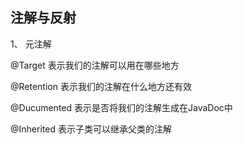 ## 注解与反射

1、 元注解

@Target 表示我们的注解可以用在哪些地方

@Retention   表示我们的注解在什么地方还有效

@Ducumented 表示是否将我们的注解生成在JavaDoc中

@Inherited 表示子类可以继承父类的注解
